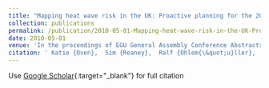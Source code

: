 ```yaml
---
title: "Mapping heat wave risk in the UK: Proactive planning for the 2050s"
collection: publications
permalink: /publication/2010-05-01-Mapping-heat-wave-risk-in-the-UK-Proactive-planning-for-the-2050s
date: 2010-05-01
venue: 'In the proceedings of EGU General Assembly Conference Abstracts'
citation: ' Katie {Oven},  Sim {Reaney},  Ralf {Ohlem{\&quot;u}ller},  Sarah {Nodwell},  Sarah {Curtis},  Myl{\`e}ne {Riva},  Christine {Dunn},  Dimitri {Val},  Roland {Burkhard}, &quot;Mapping heat wave risk in the UK: Proactive planning for the 2050s.&quot; In the proceedings of EGU General Assembly Conference Abstracts, 2010.'
---
```

Use [Google Scholar](https://scholar.google.com/scholar?q=Mapping+heat+wave+risk+in+the+UK:+Proactive+planning+for+the+2050s){:target="_blank"} for full citation